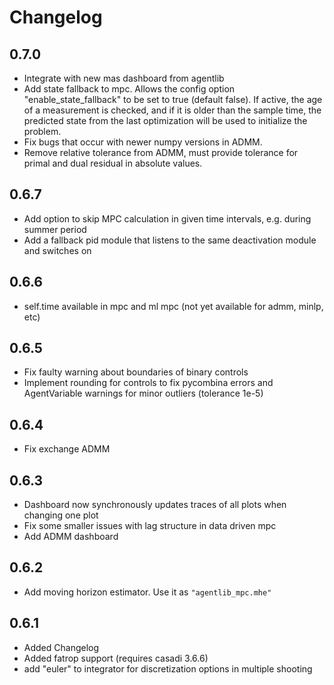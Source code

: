 # Changelog

## 0.7.0
- Integrate with new mas dashboard from agentlib
- Add state fallback to mpc. Allows the config option "enable_state_fallback" to be set to true (default false). If active, the age of a measurement is checked, and if it is older than the sample time, the predicted state from the last optimization will be used to initialize the problem.
- Fix bugs that occur with newer numpy versions in ADMM.
- Remove relative tolerance from ADMM, must provide tolerance for primal and dual residual in absolute values.

## 0.6.7
- Add option to skip MPC calculation in given time intervals, e.g. during summer period
- Add a fallback pid module that listens to the same deactivation module and switches on

## 0.6.6
- self.time available in mpc and ml mpc (not yet available for admm, minlp, etc)


## 0.6.5
- Fix faulty warning about boundaries of binary controls
- Implement rounding for controls to fix pycombina errors and AgentVariable warnings for minor outliers (tolerance 1e-5)

## 0.6.4
- Fix exchange ADMM

## 0.6.3
- Dashboard now synchronously updates traces of all plots when changing one plot
- Fix some smaller issues with lag structure in data driven mpc
- Add ADMM dashboard


## 0.6.2
- Add moving horizon estimator. Use it as ``"agentlib_mpc.mhe"``


## 0.6.1

- Added Changelog
- Added fatrop support (requires casadi 3.6.6)
- add "euler" to integrator for discretization options in multiple shooting
